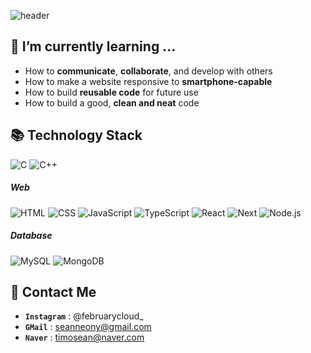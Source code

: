 ![header](https://capsule-render.vercel.app/api?type=soft&color=gradient&height=150&section=header&text=Hi,%20I%20am%20Seungwoo✋&fontSize=50&animation=fadeIn&customColorList=1)

## 🔭 I’m currently learning ...
- How to **communicate**, **collaborate**, and develop with others
- How to make a website responsive to **smartphone-capable**
- How to build **reusable code** for future use
- How to build a good, **clean and neat** code

## 📚 Technology Stack
<span>
<img alt="C" src="https://img.shields.io/badge/C-A8B9CC?style=for-the-badge&logo=C&logoColor=white" />
</span>
<span>
<img alt="C++" src="https://img.shields.io/badge/C++-00599C?style=for-the-badge&logo=c%2B%2B&logoColor=white" />
</span>

##### Web
<span>
<img alt="HTML" src="https://img.shields.io/badge/HTML5-E34F26?style=for-the-badge&logo=HTML5&logoColor=white" />
</span>
<span>
<img alt="CSS" src="https://img.shields.io/badge/CSS3-1572B6?style=for-the-badge&logo=CSS3&logoColor=white" />
</span>
<span>
<img alt="JavaScript" src="https://img.shields.io/badge/JavaScript-F7DF1E?style=for-the-badge&logo=JavaScript&logoColor=white" />
</span>
<span>
<img alt="TypeScript" src="https://img.shields.io/badge/TypeScript-3178C6?style=for-the-badge&logo=TypeScript&logoColor=white" />
</span>
<span>
<img alt="React" src="https://img.shields.io/badge/REACT-61DAFB?style=for-the-badge&logo=React&logoColor=white" />
</span>
<span>
<img alt="Next" src="https://img.shields.io/badge/Next.js-000000?style=for-the-badge&logo=Next.js&logoColor=white" />
</span>
<span>
<img alt="Node.js" src="https://img.shields.io/badge/Node.js-339933?style=for-the-badge&logo=Node.js&logoColor=white" />
</span>

##### Database
<span>
<img alt="MySQL" src="https://img.shields.io/badge/MySQL-4479A1?style=for-the-badge&logo=MySQL&logoColor=white" />
</span>
<span>
<img alt="MongoDB" src="https://img.shields.io/badge/MongoDB-47A248?style=for-the-badge&logo=MongoDB&logoColor=white" />
</span>

## 📱 Contact Me
- **`Instagram`** : @februarycloud_
- **`GMail`** : seanneony@gmail.com
- **`Naver`** : timosean@naver.com


<!--
**timosean/timosean** is a ✨ _special_ ✨ repository because its `README.md` (this file) appears on your GitHub profile.

Here are some ideas to get you started:

- 🔭 I’m currently working on ...
- 🌱 I’m currently learning ...
- 👯 I’m looking to collaborate on ...
- 🤔 I’m looking for help with ...
- 💬 Ask me about ...
- 📫 How to reach me: ...
- 😄 Pronouns: ...
- ⚡ Fun fact: ...
-->

